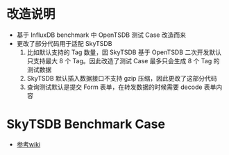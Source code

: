# 改造说明
- 基于 InfluxDB benchmark 中 OpenTSDB 测试 Case 改造而来
- 更改了部分代码用于适配 SkyTSDB
    1. 比如默认支持的 Tag 数量，因 SkyTSDB 基于 OpenTSDB 二次开发默认只支持最大 8 个 Tag。因此改造了测试 Case 最多只会生成 8 个 Tag 的测试数据
    2. SkyTSDB 默认插入数据接口不支持 gzip 压缩，因此更改了这部分代码
    3. 查询测试默认是提交 Form 表单，在转发数据的时候需要 decode 表单内容
    
# SkyTSDB Benchmark Case
- [参考wiki](http://192.168.20.14/SkyDB/SkyTSDB-Benchmark/wikis/SkyTSDB-Benchmark-Case)